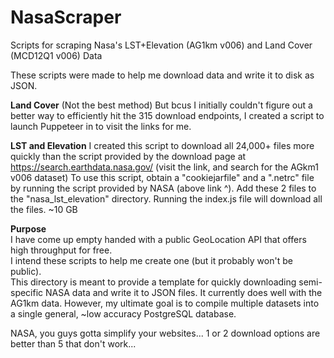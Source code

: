 # NasaScraper
Scripts for scraping Nasa's LST+Elevation (AG1km v006) and Land Cover (MCD12Q1 v006) Data

These scripts were made to help me download data and write it to disk as JSON.

<b>Land Cover</b>
(Not the best method) But bcus I initially couldn't figure out a better way to efficiently hit the 315 download endpoints, I created a script to launch Puppeteer in to visit the links for me.

<b>LST and Elevation</b>
I created this script to download all 24,000+ files more quickly than the script provided by the download page at https://search.earthdata.nasa.gov/ (visit the link, and search for the AGkm1 v006 dataset)
To use this script, obtain a "cookiejarfile" and a ".netrc" file by running the script provided by NASA (above link ^).
Add these 2 files to the "nasa_lst_elevation" directory.
Running the index.js file will download all the files. ~10 GB

<b>Purpose</b><br>
I have come up empty handed with a public GeoLocation API that offers high throughput for free.<br>
I intend these scripts to help me create one (but it probably won't be public).<br>
This directory is meant to provide a template for quickly downloading semi-specific NASA data and write it to JSON files.
It currently does well with the AG1km data.
However, my ultimate goal is to compile multiple datasets into a single general, ~low accuracy PostgreSQL database.<br>

NASA, you guys gotta simplify your websites...
1 or 2 download options are better than 5 that don't work...
